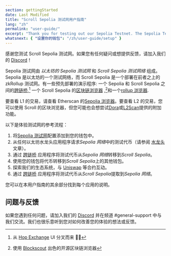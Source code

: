```yaml
---
section: gettingStarted
date: Last Modified
title: "Scroll Sepolia 测试网用户指南"
lang: "zh"
permalink: "user-guide/"
excerpt: "Thank you for testing out our Sepolia Testnet. The Sepolia Testnet consists of Ethereum's Sepolia Testnet and the Scroll Sepolia test network."
whatsnext: { "设置你的钱包": "/zh/user-guide/setup" }
---
```


感谢您测试 Scroll Sepolia 测试网。如果您有任何疑问或想提供反馈，请加入我们的 [Discord](https://discord.gg/scroll)！

Sepolia 测试网由 _以太坊的 Sepolia 测试网_ 和 _Scroll Sepolia 测试网络_ 组成。Sepolia 是以太坊的一个测试网络，而 Scroll Sepolia 是一个部署在前者之上的 zkRollup 测试网。有一些预先部署的演示程序: 一个 Sepolia 和 Scroll Sepolia 之间的[跨链桥](https://scroll.io/bridge),[^1] 一个 Scroll Sepolia 的[区块链浏览器](https://sepolia-blockscout.scroll.io/) ,[^2]和一个[rollup 浏览器](https://scroll.io/rollupscan).

要查看 L1 的交易，请查看 Etherscan 的[Sepolia 浏览器](https://sepolia.etherscan.io/)。要查看 L2 的交易，您可以使用 Scroll 的区块浏览器，但您可能也会想尝试[Dora](https://www.ondora.xyz/network/scroll-sepolia/interactions)或[L2Scan](https://scroll.l2scan.co/)提供的附加功能。

以下是体验测试网的参考流程：

1. 将[Sepolia 测试网](https://scroll.io/portal)配置添加到您的钱包中。
2. 从任何以太坊水龙头应用程序请求*Sepolia 网络*中的测试代币（请参阅 [水龙头](/user-guide/faucet) 文章）。
3. 通过 [跨链桥](https://scroll.io/bridge) 应用程序将测试代币从*Sepolia 网络*转移到*Scroll Sepolia*。
4. 使用您的钱包将代币转移到*Scroll Sepolia*上的其他钱包。
5. 探索我们的生态系统，与 [Uniswap](http://uniswap-showcase.sepolia.scroll.xyz/) 等合约互动。
6. 通过 [跨链桥](https://scroll.io/bridge) 应用程序将测试代币从*Scroll Sepolia*提取到*Sepolia 网络*。

您可以在本用户指南的其余部分找到每个应用的说明。

<!-- TODO: Add Aave back in item number 5 once live. -->

## 问题与反馈

如果您遇到任何问题，请加入我们的 [Discord](https://discord.gg/scroll) 并在频道 #general-support 中与我们交流。我们也很乐意听到您对如何改善您的体验的想法或反馈。

[^1]: 从 [Hop Exchange](https://hop.exchange/) UI 分叉而来 🐇🙌
[^2]: 使用 [Blockscout](https://blockscout.com/) 出色的开源区块链浏览器
